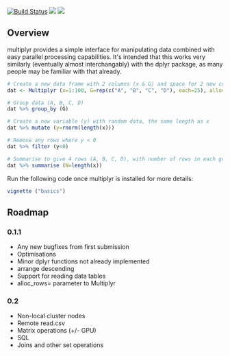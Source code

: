 [![Build Status](https://travis-ci.org/jeblundell/multiplyr.svg?branch=develop)](https://travis-ci.org/jeblundell/multiplyr) [![](http://www.r-pkg.org/badges/version/multiplyr)](https://cran.r-project.org/web/packages/multiplyr/index.html) [![](http://cranlogs.r-pkg.org/badges/grand-total/multiplyr)](http://cran.rstudio.com/web/packages/grand-total/multiplyr/index.html)

Overview
--------

multiplyr provides a simple interface for manipulating data combined with easy parallel processing capabilities. It's intended that this works very similarly (eventually almost interchangably) with the dplyr package, as many people may be familiar with that already.

``` r
# Create a new data frame with 2 columns (x & G) and space for 2 new columns
dat <- Multiplyr (x=1:100, G=rep(c("A", "B", "C", "D"), each=25), alloc=2)

# Group data (A, B, C, D)
dat %>% group_by (G)

# Create a new variable (y) with random data, the same length as x
dat %>% mutate (y=rnorm(length(x)))

# Remove any rows where y < 0
dat %>% filter (y<0)

# Summarise to give 4 rows (A, B, C, D), with number of rows in each group
dat %>% summarise (N=length(x))
```

Run the following code once multiplyr is installed for more details:

``` r
vignette ("basics")
```

Roadmap
-------

### 0.1.1

-   Any new bugfixes from first submission
-   Optimisations
-   Minor dplyr functions not already implemented
-   arrange descending
-   Support for reading data tables
-   alloc\_rows= parameter to Multiplyr

### 0.2

-   Non-local cluster nodes
-   Remote read.csv
-   Matrix operations (+/- GPU)
-   SQL
-   Joins and other set operations
